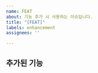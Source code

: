 ```yaml
---
name: FEAT
about: 기능 추가 시 사용하는 이슈입니다.
title: "[FEAT]"
labels: enhancement
assignees: ''

---
```


## 추가된 기능
